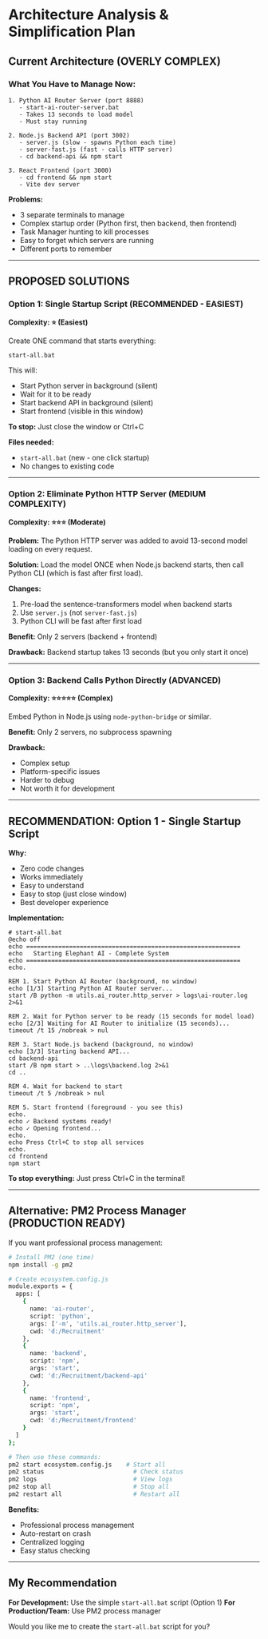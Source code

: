 # Architecture Analysis & Simplification Plan

## Current Architecture (OVERLY COMPLEX)

### What You Have to Manage Now:
```
1. Python AI Router Server (port 8888)
   - start-ai-router-server.bat
   - Takes 13 seconds to load model
   - Must stay running

2. Node.js Backend API (port 3002)
   - server.js (slow - spawns Python each time)
   - server-fast.js (fast - calls HTTP server)
   - cd backend-api && npm start

3. React Frontend (port 3000)
   - cd frontend && npm start
   - Vite dev server
```

**Problems:**
- 3 separate terminals to manage
- Complex startup order (Python first, then backend, then frontend)
- Task Manager hunting to kill processes
- Easy to forget which servers are running
- Different ports to remember

---

## PROPOSED SOLUTIONS

### Option 1: Single Startup Script (RECOMMENDED - EASIEST)
**Complexity: ⭐ (Easiest)**

Create ONE command that starts everything:

```batch
start-all.bat
```

This will:
- Start Python server in background (silent)
- Wait for it to be ready
- Start backend API in background (silent)
- Start frontend (visible in this window)

**To stop:** Just close the window or Ctrl+C

**Files needed:**
- `start-all.bat` (new - one click startup)
- No changes to existing code

---

### Option 2: Eliminate Python HTTP Server (MEDIUM COMPLEXITY)
**Complexity: ⭐⭐⭐ (Moderate)**

**Problem:** The Python HTTP server was added to avoid 13-second model loading on every request.

**Solution:** Load the model ONCE when Node.js backend starts, then call Python CLI (which is fast after first load).

**Changes:**
1. Pre-load the sentence-transformers model when backend starts
2. Use `server.js` (not `server-fast.js`)
3. Python CLI will be fast after first load

**Benefit:** Only 2 servers (backend + frontend)

**Drawback:** Backend startup takes 13 seconds (but you only start it once)

---

### Option 3: Backend Calls Python Directly (ADVANCED)
**Complexity: ⭐⭐⭐⭐⭐ (Complex)**

Embed Python in Node.js using `node-python-bridge` or similar.

**Benefit:** Only 2 servers, no subprocess spawning

**Drawback:**
- Complex setup
- Platform-specific issues
- Harder to debug
- Not worth it for development

---

## RECOMMENDATION: Option 1 - Single Startup Script

**Why:**
- Zero code changes
- Works immediately
- Easy to understand
- Easy to stop (just close window)
- Best developer experience

**Implementation:**
```batch
# start-all.bat
@echo off
echo ============================================================
echo   Starting Elephant AI - Complete System
echo ============================================================
echo.

REM 1. Start Python AI Router (background, no window)
echo [1/3] Starting Python AI Router server...
start /B python -m utils.ai_router.http_server > logs\ai-router.log 2>&1

REM 2. Wait for Python server to be ready (15 seconds for model load)
echo [2/3] Waiting for AI Router to initialize (15 seconds)...
timeout /t 15 /nobreak > nul

REM 3. Start Node.js backend (background, no window)
echo [3/3] Starting backend API...
cd backend-api
start /B npm start > ..\logs\backend.log 2>&1
cd ..

REM 4. Wait for backend to start
timeout /t 5 /nobreak > nul

REM 5. Start frontend (foreground - you see this)
echo.
echo ✓ Backend systems ready!
echo ✓ Opening frontend...
echo.
echo Press Ctrl+C to stop all services
echo.
cd frontend
npm start
```

**To stop everything:** Just press Ctrl+C in the terminal!

---

## Alternative: PM2 Process Manager (PRODUCTION READY)

If you want professional process management:

```bash
# Install PM2 (one time)
npm install -g pm2

# Create ecosystem.config.js
module.exports = {
  apps: [
    {
      name: 'ai-router',
      script: 'python',
      args: ['-m', 'utils.ai_router.http_server'],
      cwd: 'd:/Recruitment'
    },
    {
      name: 'backend',
      script: 'npm',
      args: 'start',
      cwd: 'd:/Recruitment/backend-api'
    },
    {
      name: 'frontend',
      script: 'npm',
      args: 'start',
      cwd: 'd:/Recruitment/frontend'
    }
  ]
};

# Then use these commands:
pm2 start ecosystem.config.js    # Start all
pm2 status                         # Check status
pm2 logs                           # View logs
pm2 stop all                       # Stop all
pm2 restart all                    # Restart all
```

**Benefits:**
- Professional process management
- Auto-restart on crash
- Centralized logging
- Easy status checking

---

## My Recommendation

**For Development:** Use the simple `start-all.bat` script (Option 1)
**For Production/Team:** Use PM2 process manager

Would you like me to create the `start-all.bat` script for you?
